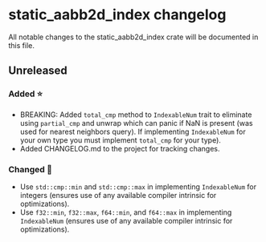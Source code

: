 # static_aabb2d_index changelog

All notable changes to the static_aabb2d_index crate will be documented in this file.

## Unreleased

### Added ⭐

- BREAKING: Added `total_cmp` method to `IndexableNum` trait to eliminate using `partial_cmp` and
  unwrap which can panic if NaN is present (was used for nearest neighbors query). If implementing
  `IndexableNum` for your own type you must implement `total_cmp` for your type).
- Added CHANGELOG.md to the project for tracking changes.

### Changed 🔧

- Use `std::cmp::min` and `std::cmp::max` in implementing `IndexableNum` for integers (ensures use
  of any available compiler intrinsic for optimizations).
- Use `f32::min`, `f32::max`, `f64::min`, and `f64::max` in implementing `IndexableNum` (ensures
  use of any available compiler intrinsic for optimizations).
